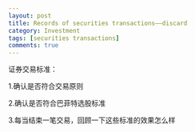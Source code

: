 ```yaml
---
layout: post
title: Records of securities transactions——discard
category: Investment
tags: [securities transactions]
comments: true
---
```


证券交易标准：

1.确认是否符合交易原则

2.确认是否符合巴菲特选股标准

3.每当结束一笔交易，回顾一下这些标准的效果怎么样
